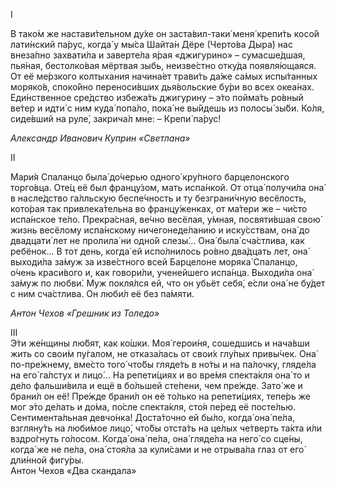 I  
  
В тако́м же настави́тельном ду́хе он заста́вил-таки́ меня́ крепи́ть косо́й лати́нский па́рус, когда́ у мы́са Шайта́н Дёре (Черто́ва Дыра́) нас внеза́пно захвати́ла и заверте́ла я́рая «джигурино» – сумасше́дшая, пья́ная, бестолко́вая мёртвая зыбь, неизве́стно отку́да появля́ющаяся. От её ме́рзкого колтыхания начина́ет трави́ть да́же са́мых испы́танных моряко́в, споко́йно переноси́вших дья́вольские бу́ри во всех океа́нах. Еди́нственное сре́дство избежа́ть джигурину – э́то пойма́ть ро́вный ве́тер и идти́ с ним куда́ попа́ло, пока́ не вы́йдешь из полосы́ зы́би. Ко́ля, сиде́вший на руле́, закрича́л мне: – Крепи́ па́рус!  
  
_Александр Иванович Куприн «Светлана»_

  
II  
  
Мари́я Спаланцо была́ до́черью одного́ кру́пного барцелонского торго́вца. Оте́ц её был францу́зом, мать испа́нкой. От отца́ получи́ла она́ в насле́дство га́лльскую беспе́чность и ту безграни́чную весёлость, кото́рая так привлека́тельна во францу́женках, от ма́тери же – чи́сто испа́нское те́ло. Прекра́сная, ве́чно весёлая, у́мная, посвяти́вшая свою́ жизнь весёлому испа́нскому ничегонеде́ланию и иску́сствам, она́ до двадцати́ лет не пролила́ ни одно́й слезы́… Она́ была́ сча́стлива, как ребёнок… В тот день, когда́ ей испо́лнилось ро́вно два́дцать лет, она́ выходи́ла за́муж за изве́стного всей Барцелоне моряка́ Спаланцо, о́чень краси́вого и, как говори́ли, ученейшего испа́нца. Выходи́ла она́ за́муж по любви́. Муж покля́лся ей, что он убьёт себя́, е́сли она́ не бу́дет с ним сча́стлива. Он люби́л её без па́мяти.  
  
_Антон Чехов «Грешник из Толедо»_  
  

III  
Э́ти же́нщины лю́бят, как ко́шки. Моя́ герои́ня, сошедшись и нача́вши жить со свои́м пу́галом, не отказа́лась от свои́х глу́пых привы́чек. Она́ по-пре́жнему, вме́сто того́ что́бы гляде́ть в но́ты и на па́лочку, гляде́ла на его́ га́лстух и лицо́… На репети́циях и во вре́мя спекта́кля она́ то и де́ло фальши́вила и ещё в бо́льшей сте́пени, чем пре́жде. Зато́ же и брани́л он её! Пре́жде брани́л он её то́лько на репети́циях, тепе́рь же мог э́то де́лать и до́ма, по́сле спекта́кля, сто́я пе́ред её посте́лью. Сентимента́льная девчо́нка! Доста́точно ей бы́ло, когда́ она́ пе́ла, взгляну́ть на люби́мое лицо́, что́бы отста́ть на це́лых че́тверть та́кта и́ли вздро́гнуть го́лосом. Когда́ она́ пе́ла, она́ гляде́ла на него́ со сце́ны, когда́ же не пе́ла, она́ стоя́ла за кули́сами и не отрыва́ла глаз от его́ дли́нной фигу́ры.  
Антон Чехов «Два скандала»